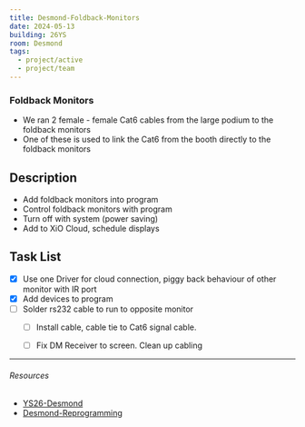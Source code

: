 ```yaml
---
title: Desmond-Foldback-Monitors
date: 2024-05-13
building: 26YS
room: Desmond
tags:
  - project/active
  - project/team
---
```

### Foldback Monitors

- We ran 2 female - female Cat6 cables from the large podium to the foldback monitors
- One of these is used to link the Cat6 from the booth directly to the foldback monitors

## Description

- Add foldback monitors into program
- Control foldback monitors with program
- Turn off with system (power saving)
- Add to XiO Cloud, schedule displays

## Task List

- [x] Use one Driver for cloud connection, piggy back behaviour of other monitor with IR port
- [x] Add devices to program
- [ ] Solder rs232 cable to run to opposite monitor
	- [ ] Install cable, cable tie to Cat6 signal cable.
	- [ ] Fix DM Receiver to screen. Clean up cabling


---
###### Resources
- [YS26-Desmond](../03-Resources/Rooms/YS26-Desmond.md)
- [Desmond-Reprogramming](../04-Archive/Complete/Desmond-Reprogramming.md)